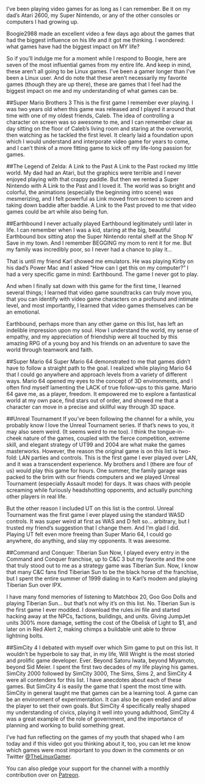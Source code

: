 I’ve been playing video games for as long as I can remember. Be it on my dad’s Atari 2600, my Super Nintendo, or any of the other consoles or computers I had growing up. 

Boogie2988 made an excellent video a few days ago about the games that had the biggest influence on his life and it got me thinking. I wondered: what games have had the biggest impact on MY life?

So if you’ll indulge me for a moment while I respond to Boogie, here are seven of the most influential games from my entire life. And keep in mind, these aren’t all going to be Linux games. I’ve been a gamer longer than I’ve been a Linux user. And do note that these aren’t necessarily my favorite games (though they are up there), these are games that I feel had the biggest impact on me and my understanding of what games can be.

##Super Mario Brothers 3
This is the first game I remember ever playing. I was two years old when this game was released and I played it around that time with one of my oldest friends, Caleb. The idea of controlling a character on screen was so awesome to me, and I can remember clear as day sitting on the floor of Caleb’s living room and staring at the overworld, then watching as he tackled the first level. It clearly laid a foundation upon which I would understand and interporate video game for years to come, and I can’t think of a more fitting game to kick off my life-long passion for games.

##The Legend of Zelda: A Link to the Past
A Link to the Past rocked my little world. My dad had an Atari, but the graphics were terrible and I never enjoyed playing with that crappy paddle. But then we rented a Super Nintendo with A Link to the Past and I loved it. The world was so bright and colorful, the animations (especially the beginning intro scene) was mesmerizing, and I felt powerful as Link moved from screen to screen and taking down baddie after baddie. A Link to the Past proved to me that video games could be art while also being fun.

##Earthbound
I never actually played Earthbound legitimately until later in life. I can remember when I was a kid, staring at the big, beautiful Earthbound box sitting atop the Super Nintendo rental shelf at the Shop N’ Save in my town. And I remember BEGGING my mom to rent it for me. But my family was incredibly poor, so I never had a chance to play it…

That is until my friend Karl showed me emulators. He was playing Kirby on his dad’s Power Mac and I asked “How can I get this on my computer?” I had a very specific game in mind: Earthbound. The game I never got to play.

And when I finally sat down with this game for the first time, I learned several things; I learned that video game soundtracks can truly move you, that you can identify with video game characters on a profound and intimate level, and most importantly, I learned that video games themselves can be an emotional.

Earthbound, perhaps more than any other game on this list, has left an indelible impression upon my soul. How I understand the world, my sense of empathy, and my appreciation of friendship were all touched by this amazing RPG of a young boy and his friends on an adventure to save the world through teamwork and faith.

##Super Mario 64
Super Mario 64 demonstrated to me that games didn’t have to follow a straight path to the goal. I realized while playing Mario 64 that I could go anywhere and approach levels from a variety of different ways. Mario 64 opened my eyes to the concept of 3D environments, and I often find myself lamenting the LACK of true follow-ups to this game. Mario 64 gave me, as a player, freedom. It empowered me to explore a fantastical world at my own pace, find stars out of order, and showed me that a character can move in a precise and skillful way through 3D space.

##Unreal Tournament
If you’ve been following the channel for a while, you probably know I love the Unreal Tournament series. If that’s news to you, it may also seem weird. (It seems weird to me too). I think the tongue-in-cheek nature of the games, coupled with the fierce competition, extreme skill, and elegant strategy of UT99 and 2004 are what make the games masterworks. However, the reason the original game is on this list is two-fold: LAN parties and controls. This is the first game I ever played over LAN, and it was a transcendent experience. My brothers and I (there are four of us) would play this game for hours. One summer, the family garage was packed to the brim with our friends computers and we played Unreal Tournament (especially Assault mode) for days. It was chaos with people screaming while furiously headshotting opponents, and actually punching other players in real life.

But the other reason I included UT on this list is the control. Unreal Tournament was the first game I ever played using the standard WASD controls. It was super weird at first as WAS and D felt so... arbitrary, but I trusted my friend’s suggestion that I change them. And I’m glad I did. Playing UT felt even more freeing than Super Mario 64, I could go anywhere, do anything, and slay my opponents. It was awesome.

##Command and Conquer: Tiberian Sun
Now, I played every entry in the Command and Conquer franchise, up to C&C 3 but my favorite and the one that truly stood out to me as a strategy game was Tiberian Sun. Now, I know that many C&C fans find Tiberian Sun to be the black horse of the franchise, but I spent the entire summer of 1999 dialing in to Karl’s modem and playing Tiberian Sun over IPX.

I have many fond memories of listening to Matchbox 20, Goo Goo Dolls and playing Tiberian Sun… but that’s not why it’s on this list. No. Tiberian Sun is the first game I ever modded. I download the rules.ini file and started hacking away at the NPCs, factions, buildings, and units. Giving JumpJet units 300% more damage, setting the cost of the Obelisk of Light to $1, and later on in Red Alert 2, making chimps a buildable unit able to throw lightning bolts. 

##SimCity 4
I debated with myself over which Sim game to put on this list. It wouldn’t be hyperbole to say that, in my life, Will Wright is the most storied and prolific game developer. Ever. Beyond Satoru Iwata, beyond Miyamoto, beyond Sid Meier. I spent the first two decades of my life playing his games. SimCity 2000 followed by SimCity 3000, The Sims, Sims 2, and SimCity 4 were all contenders for this list. I have anecdotes about each of these games. But SimCity 4 is easily the game that I spent the most time with. SimCity in general taught me that games can be a learning tool. A game can be an environment of experimentation. It can also be open ended and allow the player to set their own goals. But SimCity 4 specifically really shaped my understanding of civics, playing it well into young adulthood, SimCity 4 was a great example of the role of government, and the importance of planning and working to build something great.

I’ve had fun reflecting on the games of my youth that shaped who I am today and if this video got you thinking about it, too, you can let me know which games were most important to you down in the comments or on Twitter [@TheLinuxGamer](http://twitter.com/thelinuxgamer).

You can also pledge your support for the channel with a monthly contribution over on [Patreon](http://patreon.com/thelinuxgamer).